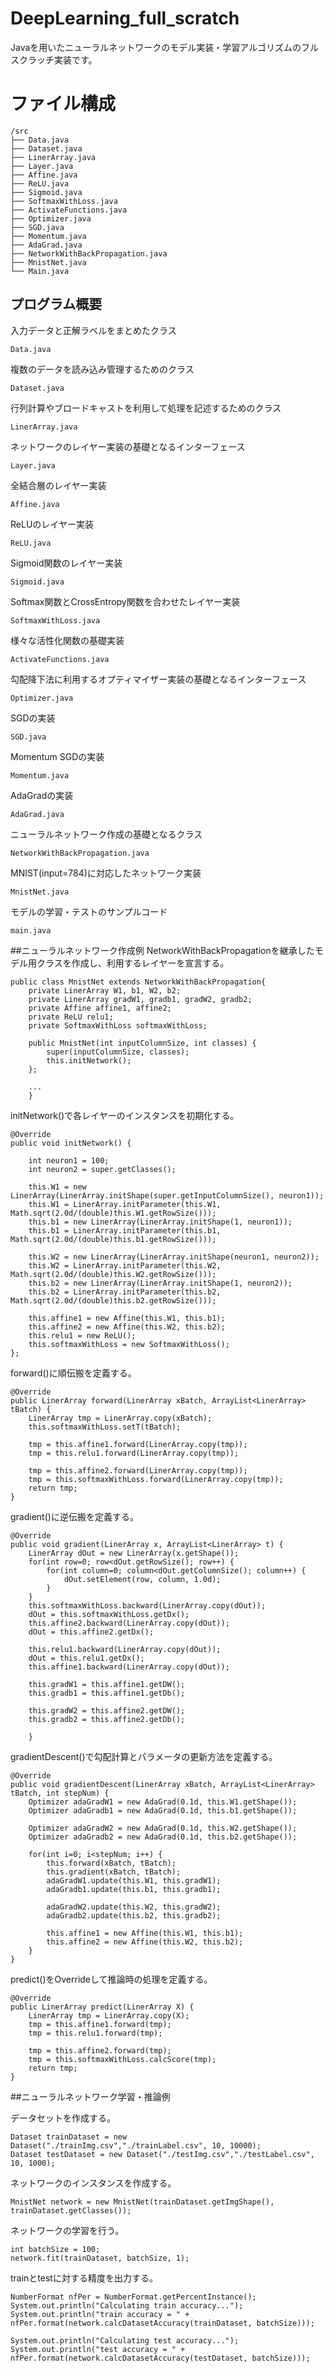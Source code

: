 # DeepLearning_full_scratch
Javaを用いたニューラルネットワークのモデル実装・学習アルゴリズムのフルスクラッチ実装です。

# ファイル構成
```
/src
├── Data.java
├── Dataset.java
├── LinerArray.java
├── Layer.java
├── Affine.java
├── ReLU.java
├── Sigmoid.java
├── SoftmaxWithLoss.java
├── ActivateFunctions.java
├── Optimizer.java
├── SGD.java
├── Momentum.java
├── AdaGrad.java
├── NetworkWithBackPropagation.java
├── MnistNet.java
└── Main.java
```

## プログラム概要
入力データと正解ラベルをまとめたクラス
```
Data.java
```
複数のデータを読み込み管理するためのクラス
```
Dataset.java
```
行列計算やブロードキャストを利用して処理を記述するためのクラス
```
LinerArray.java
```
ネットワークのレイヤー実装の基礎となるインターフェース
```
Layer.java
```
全結合層のレイヤー実装
```
Affine.java
```
ReLUのレイヤー実装
```
ReLU.java
```
Sigmoid関数のレイヤー実装
```
Sigmoid.java
```
Softmax関数とCrossEntropy関数を合わせたレイヤー実装
```
SoftmaxWithLoss.java
```
様々な活性化関数の基礎実装
```
ActivateFunctions.java
```
勾配降下法に利用するオプティマイザー実装の基礎となるインターフェース
```
Optimizer.java
```
SGDの実装
```
SGD.java
```
Momentum SGDの実装
```
Momentum.java
```
AdaGradの実装
```
AdaGrad.java
```
ニューラルネットワーク作成の基礎となるクラス
```
NetworkWithBackPropagation.java
```
MNIST(input=784)に対応したネットワーク実装
```
MnistNet.java
```
モデルの学習・テストのサンプルコード
```
main.java
```

##ニューラルネットワーク作成例
NetworkWithBackPropagationを継承したモデル用クラスを作成し、利用するレイヤーを宣言する。
```
public class MnistNet extends NetworkWithBackPropagation{
	private LinerArray W1, b1, W2, b2;	
	private LinerArray gradW1, gradb1, gradW2, gradb2;
	private Affine affine1, affine2;
	private ReLU relu1;
	private SoftmaxWithLoss softmaxWithLoss;
	
	public MnistNet(int inputColumnSize, int classes) {
		super(inputColumnSize, classes);
		this.initNetwork();
	};
	
	...
	}
```

initNetwork()で各レイヤーのインスタンスを初期化する。
```
@Override
public void initNetwork() {

	int neuron1 = 100;
	int neuron2 = super.getClasses();

	this.W1 = new LinerArray(LinerArray.initShape(super.getInputColumnSize(), neuron1));
	this.W1 = LinerArray.initParameter(this.W1, Math.sqrt(2.0d/(double)this.W1.getRowSize()));
	this.b1 = new LinerArray(LinerArray.initShape(1, neuron1));	
	this.b1 = LinerArray.initParameter(this.b1, Math.sqrt(2.0d/(double)this.b1.getRowSize()));

	this.W2 = new LinerArray(LinerArray.initShape(neuron1, neuron2));
	this.W2 = LinerArray.initParameter(this.W2, Math.sqrt(2.0d/(double)this.W2.getRowSize()));
	this.b2 = new LinerArray(LinerArray.initShape(1, neuron2));
	this.b2 = LinerArray.initParameter(this.b2, Math.sqrt(2.0d/(double)this.b2.getRowSize()));

	this.affine1 = new Affine(this.W1, this.b1);
	this.affine2 = new Affine(this.W2, this.b2);
	this.relu1 = new ReLU();
	this.softmaxWithLoss = new SoftmaxWithLoss();
};
```
forward()に順伝搬を定義する。
```
@Override
public LinerArray forward(LinerArray xBatch, ArrayList<LinerArray> tBatch) {
	LinerArray tmp = LinerArray.copy(xBatch);
	this.softmaxWithLoss.setT(tBatch);

	tmp = this.affine1.forward(LinerArray.copy(tmp));
	tmp = this.relu1.forward(LinerArray.copy(tmp));

	tmp = this.affine2.forward(LinerArray.copy(tmp));
	tmp = this.softmaxWithLoss.forward(LinerArray.copy(tmp));
	return tmp;
}
```
gradient()に逆伝搬を定義する。
```
@Override
public void gradient(LinerArray x, ArrayList<LinerArray> t) {
	LinerArray dOut = new LinerArray(x.getShape());
	for(int row=0; row<dOut.getRowSize(); row++) {
		for(int column=0; column<dOut.getColumnSize(); column++) {
			dOut.setElement(row, column, 1.0d);
		}
	}
	this.softmaxWithLoss.backward(LinerArray.copy(dOut));
	dOut = this.softmaxWithLoss.getDx();
	this.affine2.backward(LinerArray.copy(dOut));
	dOut = this.affine2.getDx();		

	this.relu1.backward(LinerArray.copy(dOut));
	dOut = this.relu1.getDx();
	this.affine1.backward(LinerArray.copy(dOut));

	this.gradW1 = this.affine1.getDW();
	this.gradb1 = this.affine1.getDb();

	this.gradW2 = this.affine2.getDW();
	this.gradb2 = this.affine2.getDb();

	}
```
gradientDescent()で勾配計算とパラメータの更新方法を定義する。
```
@Override
public void gradientDescent(LinerArray xBatch, ArrayList<LinerArray> tBatch, int stepNum) {
	Optimizer adaGradW1 = new AdaGrad(0.1d, this.W1.getShape());
	Optimizer adaGradb1 = new AdaGrad(0.1d, this.b1.getShape());

	Optimizer adaGradW2 = new AdaGrad(0.1d, this.W2.getShape());
	Optimizer adaGradb2 = new AdaGrad(0.1d, this.b2.getShape());

	for(int i=0; i<stepNum; i++) {	
		this.forward(xBatch, tBatch);
		this.gradient(xBatch, tBatch);
		adaGradW1.update(this.W1, this.gradW1);
		adaGradb1.update(this.b1, this.gradb1);

		adaGradW2.update(this.W2, this.gradW2);
		adaGradb2.update(this.b2, this.gradb2);

		this.affine1 = new Affine(this.W1, this.b1);
		this.affine2 = new Affine(this.W2, this.b2);
	}
}
```
predict()をOverrideして推論時の処理を定義する。
```
@Override
public LinerArray predict(LinerArray X) { 
	LinerArray tmp = LinerArray.copy(X);
	tmp = this.affine1.forward(tmp);
	tmp = this.relu1.forward(tmp);

	tmp = this.affine2.forward(tmp);
	tmp = this.softmaxWithLoss.calcScore(tmp);
	return tmp;
}
```

##ニューラルネットワーク学習・推論例

データセットを作成する。
```
Dataset trainDataset = new Dataset("./trainImg.csv","./trainLabel.csv", 10, 10000);
Dataset testDataset = new Dataset("./testImg.csv","./testLabel.csv", 10, 1000);
```
ネットワークのインスタンスを作成する。
```
MnistNet network = new MnistNet(trainDataset.getImgShape(), trainDataset.getClasses());
```
ネットワークの学習を行う。
```
int batchSize = 100;
network.fit(trainDataset, batchSize, 1);
```
trainとtestに対する精度を出力する。
```
NumberFormat nfPer = NumberFormat.getPercentInstance();
System.out.println("Calculating train accuracy...");
System.out.println("train accuracy = " + nfPer.format(network.calcDatasetAccuracy(trainDataset, batchSize)));

System.out.println("Calculating test accuracy...");
System.out.println("test accuracy = " + nfPer.format(network.calcDatasetAccuracy(testDataset, batchSize)));
```
